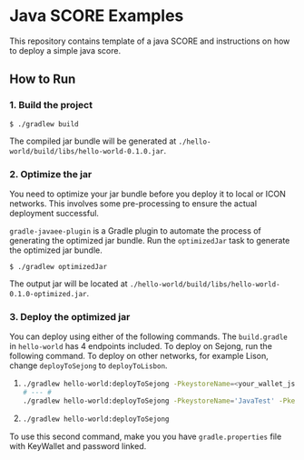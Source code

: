 # Java SCORE Examples

This repository contains template of a java SCORE and instructions on how to deploy a simple java score.


## How to Run

### 1. Build the project

```
$ ./gradlew build
```
The compiled jar bundle will be generated at `./hello-world/build/libs/hello-world-0.1.0.jar`.

### 2. Optimize the jar

You need to optimize your jar bundle before you deploy it to local or ICON networks.
This involves some pre-processing to ensure the actual deployment successful.

`gradle-javaee-plugin` is a Gradle plugin to automate the process of generating the optimized jar bundle.
Run the `optimizedJar` task to generate the optimized jar bundle.

```
$ ./gradlew optimizedJar
```
The output jar will be located at `./hello-world/build/libs/hello-world-0.1.0-optimized.jar`.


### 3. Deploy the optimized jar

You can deploy using either of the following commands. The `build.gradle` in `hello-world` has 4 endpoints included. To deploy on Sejong, run the following command. To deploy on other networks, for example Lison, change `deployToSejong` to `deployToLisbon`.

1. 
    ```sh
    ./gradlew hello-world:deployToSejong -PkeystoreName=<your_wallet_json> -PkeystorePass=<password>
    # --- #
    ./gradlew hello-world:deployToSejong -PkeystoreName='JavaTest' -PkeystorePass='p@ssw0rd'

    ```

2. 
    ```sh
    ./gradlew hello-world:deployToSejong

    ```
To use this second command, make you you have `gradle.properties` file with KeyWallet and password linked.

